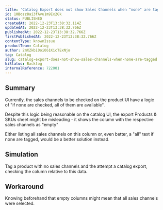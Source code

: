 ```yaml
---
title: 'Catalog Export does not show Sales Channels when "none" are tagged'
id: 10Bozz8ai3fAvu1m9Ex2Gk
status: PUBLISHED
createdAt: 2022-12-23T13:38:32.114Z
updatedAt: 2022-12-23T13:38:32.766Z
publishedAt: 2022-12-23T13:38:32.766Z
firstPublishedAt: 2022-12-23T13:38:32.766Z
contentType: knownIssue
productTeam: Catalog
author: 2mXZkbi0oi061KicTExNjo
tag: Catalog
slug: catalog-export-does-not-show-sales-channels-when-none-are-tagged
kiStatus: Backlog
internalReference: 722001
---
```


## Summary


Currently, the sales channels to be checked on the product UI have a logic of "if none are checked, all of them are available".

Despite this logic being reasonable on the catalog UI, the export Products & SKUs sheet might be misleading - it shows the column with the respective sales channels as "empty"

Either listing all sales channels on this column or, even better, a "all" text if none are tagged, would be a better solution instead.


##

## Simulation


Tag a product with no sales channels and the attempt a catalog export, checking the column relative to this data.


##

## Workaround


Knowing beforehand that empty columns might mean that all sales channels were selected.

